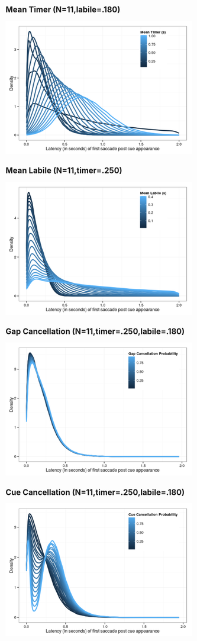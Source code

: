 Mean Timer (N=11,labile=.180)
-----------------------------

![](analysis_files/figure-markdown_strict/unnamed-chunk-2-1.png)

Mean Labile (N=11,timer=.250)
-----------------------------

![](analysis_files/figure-markdown_strict/unnamed-chunk-3-1.png)

Gap Cancellation (N=11,timer=.250,labile=.180)
----------------------------------------------

![](analysis_files/figure-markdown_strict/unnamed-chunk-4-1.png)

Cue Cancellation (N=11,timer=.250,labile=.180)
----------------------------------------------

![](analysis_files/figure-markdown_strict/unnamed-chunk-5-1.png)
